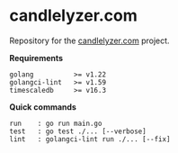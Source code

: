 # candlelyzer.com

Repository for the [candlelyzer.com](https://candlelyzer.com) project.

**Requirements**

```
golang          >= v1.22
golangci-lint   >= v1.59
timescaledb     >= v16.3
```

**Quick commands**

```
run    : go run main.go
test   : go test ./... [--verbose]
lint   : golangci-lint run ./... [--fix]
```
